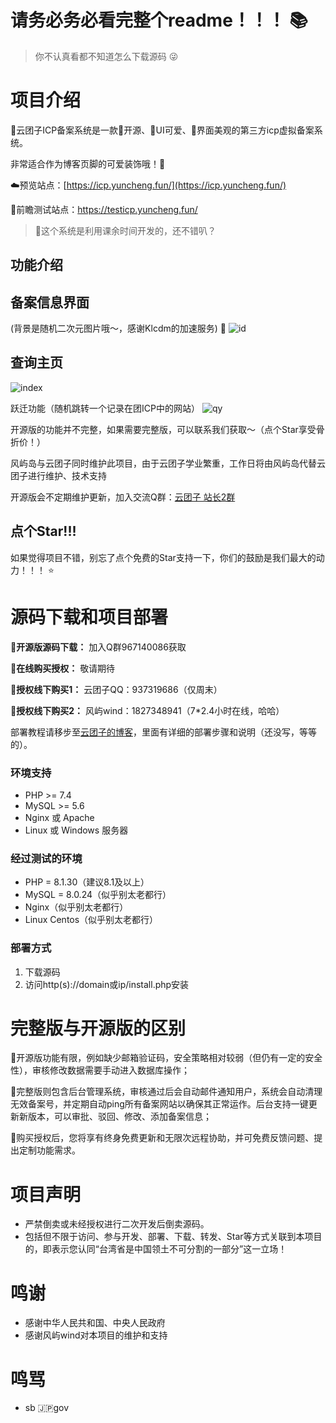 # 请务必务必看完整个readme！！！ 📚

> 你不认真看都不知道怎么下载源码 😜

# 项目介绍
🌠云团子ICP备案系统是一款💖开源、🩷UI可爱、🩵界面美观的第三方icp虚拟备案系统。

非常适合作为博客页脚的可爱装饰哦！🎈

☁️预览站点：[https://icp.yuncheng.fun/](https://icp.yuncheng.fun/)


🌟前瞻测试站点：https://testicp.yuncheng.fun/

> 🎉这个系统是利用课余时间开发的，还不错叭？

## 功能介绍

## 备案信息界面
(背景是随机二次元图片哦～，感谢Klcdm的加速服务) 🎨
![id](https://github.com/user-attachments/assets/f07d88cf-887a-4967-b066-ecb0e11b1b1c)

## 查询主页
![index](https://github.com/user-attachments/assets/13865de9-b6e6-4319-86fa-f66fb12024e4)

跃迁功能（随机跳转一个记录在团ICP中的网站）
![qy](https://github.com/user-attachments/assets/664e1fe2-15d6-441f-9322-c56c00e31b09)

开源版的功能并不完整，如果需要完整版，可以联系我们获取～（点个Star享受骨折价！）

风屿岛与云团子同时维护此项目，由于云团子学业繁重，工作日将由风屿岛代替云团子进行维护、技术支持

开源版会不定期维护更新，加入交流Q群：[云团子 站长2群](https://qm.qq.com/q/zWdw1HqaOY)

## 点个Star!!!
如果觉得项目不错，别忘了点个免费的Star支持一下，你们的鼓励是我们最大的动力！！！ ⭐️
# 源码下载和项目部署
**🧡开源版源码下载：** 加入Q群967140086获取

**🩵在线购买授权：** 敬请期待

**🩷授权线下购买1：** 云团子QQ：937319686（仅周末）

**🩷授权线下购买2：** 风屿wind：1827348941（7*2.4小时在线，哈哈）

部署教程请移步至[云团子的博客](https://www.yuncheng.fun/)，里面有详细的部署步骤和说明（还没写，等等的）。
### 环境支持
- PHP >= 7.4
- MySQL >= 5.6
- Nginx 或 Apache
- Linux 或 Windows 服务器
### 经过测试的环境
- PHP = 8.1.30（建议8.1及以上）
- MySQL = 8.0.24（似乎别太老都行）
- Nginx（似乎别太老都行）
- Linux Centos（似乎别太老都行）
### 部署方式
1. 下载源码
2. 访问http(s)://domain或ip/install.php安装
# 完整版与开源版的区别
🧡开源版功能有限，例如缺少邮箱验证码，安全策略相对较弱（但仍有一定的安全性），审核修改数据需要手动进入数据库操作；

🩵完整版则包含后台管理系统，审核通过后会自动邮件通知用户，系统会自动清理无效备案号，并定期自动ping所有备案网站以确保其正常运作。后台支持一键更新新版本，可以审批、驳回、修改、添加备案信息；

🩷购买授权后，您将享有终身免费更新和无限次远程协助，并可免费反馈问题、提出定制功能需求。
# 项目声明
- 严禁倒卖或未经授权进行二次开发后倒卖源码。
- 包括但不限于访问、参与开发、部署、下载、转发、Star等方式关联到本项目的，即表示您认同“台湾省是中国领土不可分割的一部分”这一立场！
# 鸣谢
- 感谢中华人民共和国、中央人民政府
- 感谢风屿wind对本项目的维护和支持
# 鸣骂
- sb 🇯🇵gov
